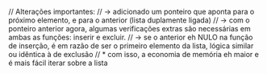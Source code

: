 // Alterações importantes:
// -> adicionado um ponteiro que aponta para o próximo elemento, e para o anterior (lista duplamente ligada)
// -> com o ponteiro anterior agora, algumas verificações extras são necessárias em ambas as funções: inserir e excluir.
// -> se o anterior eh NULO na função de inserção, é em razão de ser o primeiro elemento da lista, lógica similar ou idêntica à de exclusão
// * com isso, a economia de memória eh maior e é mais fácil iterar sobre a lista
